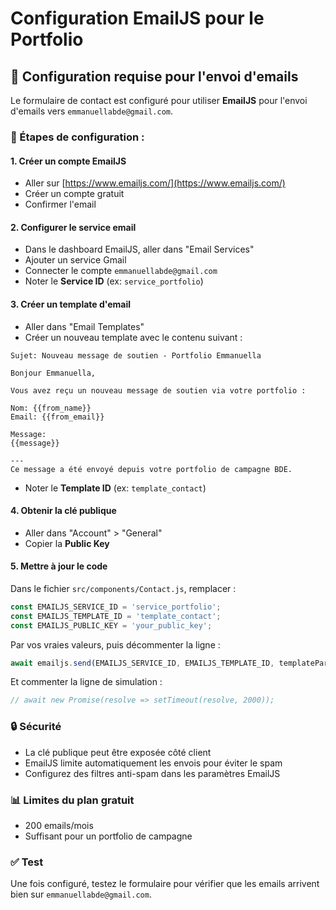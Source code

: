 # Configuration EmailJS pour le Portfolio

## 📧 Configuration requise pour l'envoi d'emails

Le formulaire de contact est configuré pour utiliser **EmailJS** pour l'envoi d'emails vers `emmanuellabde@gmail.com`.

### 🔧 Étapes de configuration :

#### 1. Créer un compte EmailJS
- Aller sur [https://www.emailjs.com/](https://www.emailjs.com/)
- Créer un compte gratuit
- Confirmer l'email

#### 2. Configurer le service email
- Dans le dashboard EmailJS, aller dans "Email Services"
- Ajouter un service Gmail
- Connecter le compte `emmanuellabde@gmail.com`
- Noter le **Service ID** (ex: `service_portfolio`)

#### 3. Créer un template d'email
- Aller dans "Email Templates"
- Créer un nouveau template avec le contenu suivant :

```
Sujet: Nouveau message de soutien - Portfolio Emmanuella

Bonjour Emmanuella,

Vous avez reçu un nouveau message de soutien via votre portfolio :

Nom: {{from_name}}
Email: {{from_email}}

Message:
{{message}}

---
Ce message a été envoyé depuis votre portfolio de campagne BDE.
```

- Noter le **Template ID** (ex: `template_contact`)

#### 4. Obtenir la clé publique
- Aller dans "Account" > "General"
- Copier la **Public Key**

#### 5. Mettre à jour le code
Dans le fichier `src/components/Contact.js`, remplacer :

```javascript
const EMAILJS_SERVICE_ID = 'service_portfolio';
const EMAILJS_TEMPLATE_ID = 'template_contact';
const EMAILJS_PUBLIC_KEY = 'your_public_key';
```

Par vos vraies valeurs, puis décommenter la ligne :

```javascript
await emailjs.send(EMAILJS_SERVICE_ID, EMAILJS_TEMPLATE_ID, templateParams, EMAILJS_PUBLIC_KEY);
```

Et commenter la ligne de simulation :

```javascript
// await new Promise(resolve => setTimeout(resolve, 2000));
```

### 🔒 Sécurité
- La clé publique peut être exposée côté client
- EmailJS limite automatiquement les envois pour éviter le spam
- Configurez des filtres anti-spam dans les paramètres EmailJS

### 📊 Limites du plan gratuit
- 200 emails/mois
- Suffisant pour un portfolio de campagne

### ✅ Test
Une fois configuré, testez le formulaire pour vérifier que les emails arrivent bien sur `emmanuellabde@gmail.com`.
